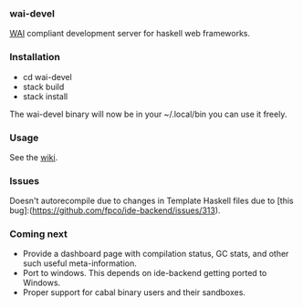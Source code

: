### wai-devel
[WAI] compliant development server for haskell web frameworks.

### Installation
- cd wai-devel
- stack build
- stack install

The wai-devel binary will now be in your ~/.local/bin you can use it freely.


### Usage
See the [wiki].

### Issues
Doesn't autorecompile due to changes in Template Haskell files due to [this bug]:(https://github.com/fpco/ide-backend/issues/313).


### Coming next

- Provide a dashboard page with compilation status, GC stats, and other such useful meta-information.
- Port to windows. This depends on ide-backend getting ported to Windows.
- Proper support for cabal binary users and their sandboxes.

[WAI]: http://www.yesodweb.com/book/web-application-interface
[wiki]: https://github.com/urbanslug/wai-devel/wiki
